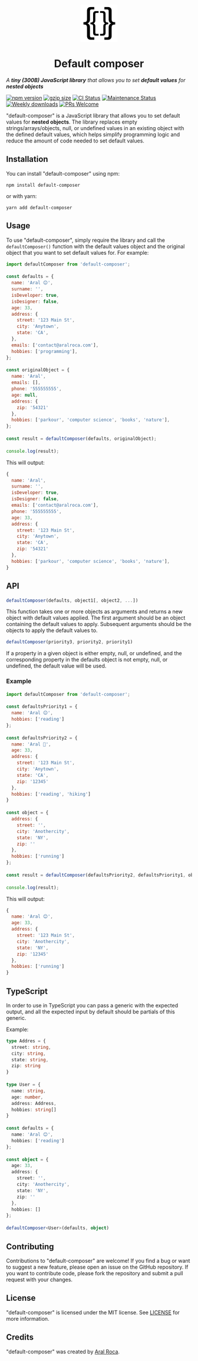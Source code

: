<div align="center">
<img src="./logo.svg" alt="Default composer logo" width="100" height="100" />
<h1>
<div><b>Default composer</b></div>
</h1>
</div>


_A **tiny (300B) JavaScript library** that allows you to set **default values** for **nested objects**_

[![npm version](https://badge.fury.io/js/default-composer.svg)](https://badge.fury.io/js/default-composer)
[![gzip size](https://img.badgesize.io/https://unpkg.com/default-composer?compression=gzip&label=gzip)](https://unpkg.com/default-composer)
[![CI Status](https://github.com/aralroca/default-composer/actions/workflows/test.yml/badge.svg)](https://github.com/aralroca/default-composer/actions/workflows/test.yml)
[![Maintenance Status](https://badgen.net/badge/maintenance/active/green)](https://github.com/aralroca/default-composer#maintenance-status)
[![Weekly downloads](https://badgen.net/npm/dw/default-composer?color=blue)](https://www.npmjs.com/package/default-composer)
[![PRs Welcome][badge-prwelcome]][prwelcome]<!-- ALL-CONTRIBUTORS-BADGE:START - Do not remove or modify this section -->
<!-- ALL-CONTRIBUTORS-BADGE:END -->

[badge-prwelcome]: https://img.shields.io/badge/PRs-welcome-brightgreen.svg?style=flat-square
[prwelcome]: http://makeapullrequest.com

"default-composer" is a JavaScript library that allows you to set default values for **nested objects**. The library replaces empty strings/arrays/objects, null, or undefined values in an existing object with the defined default values, which helps simplify programming logic and reduce the amount of code needed to set default values.

## Installation
You can install "default-composer" using npm:

```bh
npm install default-composer
```

or with yarn:

```bh
yarn add default-composer
```

## Usage

To use "default-composer", simply require the library and call the `defaultComposer()` function with the default values object and the original object that you want to set default values for. For example:

```js
import defaultComposer from 'default-composer';

const defaults = {
  name: 'Aral 😊',
  surname: '',
  isDeveloper: true,
  isDesigner: false,
  age: 33,
  address: {
    street: '123 Main St',
    city: 'Anytown',
    state: 'CA',
  },
  emails: ['contact@aralroca.com'],
  hobbies: ['programming'],
};

const originalObject = {
  name: 'Aral',
  emails: [],
  phone: '555555555',
  age: null,
  address: {
    zip: '54321'
  },
  hobbies: ['parkour', 'computer science', 'books', 'nature'],
};

const result = defaultComposer(defaults, originalObject);

console.log(result);
```
This will output:

```js
{
  name: 'Aral',
  surname: '',
  isDeveloper: true,
  isDesigner: false,
  emails: ['contact@aralroca.com'],
  phone: '555555555',
  age: 33,
  address: {
    street: '123 Main St',
    city: 'Anytown',
    state: 'CA',
    zip: '54321'
  },
  hobbies: ['parkour', 'computer science', 'books', 'nature'],
}
```

## API

```js
defaultComposer(defaults, object1[, object2, ...])
```

This function takes one or more objects as arguments and returns a new object with default values applied. The first argument should be an object containing the default values to apply. Subsequent arguments should be the objects to apply the default values to.

```js
defaultComposer(priority3, priority2, priority1)
```

If a property in a given object is either empty, null, or undefined, and the corresponding property in the defaults object is not empty, null, or undefined, the default value will be used.

### Example

```js
import defaultComposer from 'default-composer';

const defaultsPriority1 = {
  name: 'Aral 😊',
  hobbies: ['reading']
};

const defaultsPriority2 = {
  name: 'Aral 🤔',
  age: 33,
  address: {
    street: '123 Main St',
    city: 'Anytown',
    state: 'CA',
    zip: '12345'
  },
  hobbies: ['reading', 'hiking']
}

const object = {
  address: {
    street: '',
    city: 'Anothercity',
    state: 'NY',
    zip: ''
  },
  hobbies: ['running']
};

const result = defaultComposer(defaultsPriority2, defaultsPriority1, object);

console.log(result);
```

This will output:

```js
{
  name: 'Aral 😊',
  age: 33,
  address: {
    street: '123 Main St',
    city: 'Anothercity',
    state: 'NY',
    zip: '12345'
  },
  hobbies: ['running']
}
```

## TypeScript

In order to use in TypeScript you can pass a generic with the expected output, and all the expected input by default should be partials of this generic.

Example:

```ts
type Addres = {
  street: string,
  city: string,
  state: string,
  zip: string
}

type User = {
  name: string,
  age: number,
  address: Address,
  hobbies: string[]
}

const defaults = {
  name: 'Aral 😊',
  hobbies: ['reading']
};

const object = {
  age: 33,
  address: {
    street: '',
    city: 'Anothercity',
    state: 'NY',
    zip: ''
  },
  hobbies: []
};

defaultComposer<User>(defaults, object)
```

## Contributing

Contributions to "default-composer" are welcome! If you find a bug or want to suggest a new feature, please open an issue on the GitHub repository. If you want to contribute code, please fork the repository and submit a pull request with your changes.

## License

"default-composer" is licensed under the MIT license. See [LICENSE](LICENSE) for more information.

## Credits

"default-composer" was created by [Aral Roca](https://github.com/aralroca).
